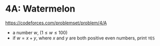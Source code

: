 # 4A: Watermelon

https://codeforces.com/problemset/problem/4/A

- a number $w$, $(1 \le w \le 100)$
- if $w = x + y$, where $x$ and $y$ are both positive even numbers, print `YES`
